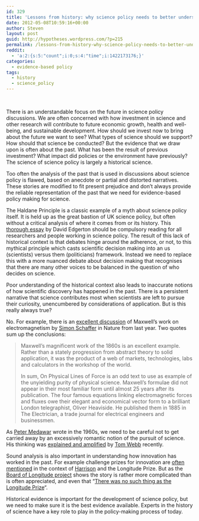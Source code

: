 ```yaml
---
id: 329
title: 'Lessons from history: why science policy needs to better understand the past'
date: 2012-05-08T10:59:16+00:00
author: Steven
layout: post
guid: http://hypotheses.wordpress.com/?p=215
permalink: /lessons-from-history-why-science-policy-needs-to-better-understand-the-past/
reddit:
  - 'a:2:{s:5:"count";i:0;s:4:"time";i:1422173176;}'
categories:
  - evidence-based policy
tags:
  - history
  - science_policy
---
```

&nbsp;

There is an understandable focus on the future in science policy discussions. We are often concerned with how investment in science and other research will contribute to future economic growth, health and well-being, and sustainable development. How should we invest now to bring about the future we want to see? What types of science should we support? How should that science be conducted? But the evidence that we draw upon is often about the past. What has been the result of previous investment? What impact did policies or the environment have previously? The science of science policy is largely a historical science.

Too often the analysis of the past that is used in discussions about science policy is flawed, based on anecdote or partial and distorted narratives. These stories are modified to fit present prejudice and don&#8217;t always provide the reliable representation of the past that we need for evidence-based policy making for science.

The Haldane Principle is a classic example of a myth about science policy itself. It is held up as the great bastion of UK science policy, but often without a critical analysis of where it comes from or its history. This [thorough essay](http://www.historyandpolicy.org/papers/policy-paper-88.html) by David Edgerton should be compulsory reading for all researchers and people working in science policy. The result of this lack of historical context is that debates hinge around the adherence, or not, to this mythical principle which casts scientific decision making into an us (scientists) versus them (politicians) framework. Instead we need to replace this with a more nuanced debate about decision making that recognises that there are many other voices to be balanced in the question of who decides on science.

Poor understanding of the historical context also leads to inaccurate notions of how scientific discovery has happened in the past. There is a persistent narrative that science contributes most when scientists are left to pursue their curiosity, unencumbered by considerations of application. But is this really always true?

No. For example, there is an [excellent discussion](http://www.nature.com/nature/journal/v471/n7338/full/471289a.html) of Maxwell&#8217;s work on electromagnetism by [Simon Schaffer](http://www.hps.cam.ac.uk/people/schaffer/) in Nature from last year. Two quotes sum up the conclusions:

> Maxwell&#8217;s magnificent work of the 1860s is an excellent example. Rather than a stately progression from abstract theory to solid application, it was the product of a web of markets, technologies, labs and calculators in the workshop of the world.
> 
> In sum, On Physical Lines of Force is an odd text to use as example of the unyielding purity of physical science. Maxwell&#8217;s formulae did not appear in their most familiar form until almost 25 years after its publication. The four famous equations linking electromagnetic forces and fluxes owe their elegant and economical vector form to a brilliant London telegraphist, Oliver Heaviside. He published them in 1885 in The Electrician, a trade journal for electrical engineers and businessmen.

As [Peter Medawar](http://en.wikipedia.org/wiki/Peter_Medawar) wrote in the 1960s, we need to be careful not to get carried away by an excessively romantic notion of the pursuit of science. His thinking was [explained and amplified](http://blogs.nature.com/tomwebb/2012/04/24/pure-vs-applied-research-two-outdated-conceptions-of-science) by [Tom Webb](https://mobile.twitter.com/#!/tomjwebb) recently.

Sound analysis is also important in understanding how innovation has worked in the past. For example challenge prizes for innovation are [often mentioned](http://www.nesta.org.uk/areas_of_work/assets/blog_entries/centre_for_innovation_prizes) in the context of [Harrison](http://en.wikipedia.org/wiki/John_Harrison) and the Longitude Prize. But as the [Board of Longitude project](http://www.rmg.co.uk/blogs/longitude/blog/) shows the story is rather more complicated than is often appreciated, and even that &#8220;[There was no such thing as the Longitude Prize](http://www.rmg.co.uk/blogs/longitude/2012/03/07/there-was-no-such-thing-as-the-longitude-prize/)&#8220;.

Historical evidence is important for the development of science policy, but we need to make sure it is the best evidence available. Experts in the history of science have a key role to play in the policy-making process of today.